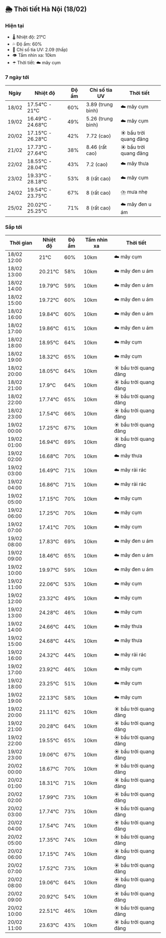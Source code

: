 ## 🌦️ Thời tiết Hà Nội (18/02)

### Hiện tại

- 🌡️ Nhiệt độ: 21℃
- 💦 Độ ẩm: 60%
- 🌟 Chỉ số tia UV: 2.09 (thấp)
- 👁️ Tầm nhìn xa: 10km
- ☂️ Thời tiết: ☁️ mây cụm

### 7 ngày tới

| Ngày | Nhiệt độ | Độ ẩm | Chỉ số tia UV | Thời tiết |
| --- | --- | --- | --- | --- |
| 18/02 | 17.54℃ - 21℃ | 60% | 3.89 (trung bình) | ☁️ mây cụm |
| 19/02 | 16.49℃ - 24.68℃ | 49% | 5.26 (trung bình) | ☁️ mây cụm |
| 20/02 | 17.15℃ - 26.28℃ | 42% | 7.72 (cao) | ☀️ bầu trời quang đãng |
| 21/02 | 17.73℃ - 27.64℃ | 38% | 8.46 (rất cao) | ☀️ bầu trời quang đãng |
| 22/02 | 18.55℃ - 28.04℃ | 43% | 7.2 (cao) | ☁️ mây thưa |
| 23/02 | 19.33℃ - 28.18℃ | 53% | 8 (rất cao) | ☁️ mây cụm |
| 24/02 | 19.54℃ - 23.75℃ | 67% | 8 (rất cao) | ⛈️ mưa nhẹ |
| 25/02 | 20.02℃ - 25.25℃ | 71% | 8 (rất cao) | ☁️ mây đen u ám |

### Sắp tới

| Thời gian | Nhiệt độ | Độ ẩm | Tầm nhìn xa | Thời tiết |
| --- | --- | --- | --- | --- |
| 18/02 12:00 | 21℃ | 60% | 10km | ☁️ mây cụm |
| 18/02 13:00 | 20.21℃ | 58% | 10km | ☁️ mây đen u ám |
| 18/02 14:00 | 19.79℃ | 59% | 10km | ☁️ mây đen u ám |
| 18/02 15:00 | 19.72℃ | 60% | 10km | ☁️ mây đen u ám |
| 18/02 16:00 | 19.84℃ | 60% | 10km | ☁️ mây đen u ám |
| 18/02 17:00 | 19.86℃ | 61% | 10km | ☁️ mây đen u ám |
| 18/02 18:00 | 18.95℃ | 64% | 10km | ☁️ mây cụm |
| 18/02 19:00 | 18.32℃ | 65% | 10km | ☁️ mây cụm |
| 18/02 20:00 | 18.05℃ | 64% | 10km | ☀️ bầu trời quang đãng |
| 18/02 21:00 | 17.9℃ | 64% | 10km | ☀️ bầu trời quang đãng |
| 18/02 22:00 | 17.74℃ | 65% | 10km | ☀️ bầu trời quang đãng |
| 18/02 23:00 | 17.54℃ | 66% | 10km | ☀️ bầu trời quang đãng |
| 19/02 00:00 | 17.25℃ | 67% | 10km | ☀️ bầu trời quang đãng |
| 19/02 01:00 | 16.94℃ | 69% | 10km | ☀️ bầu trời quang đãng |
| 19/02 02:00 | 16.68℃ | 70% | 10km | ☁️ mây thưa |
| 19/02 03:00 | 16.49℃ | 71% | 10km | ☁️ mây rải rác |
| 19/02 04:00 | 16.86℃ | 71% | 10km | ☁️ mây rải rác |
| 19/02 05:00 | 17.15℃ | 70% | 10km | ☁️ mây cụm |
| 19/02 06:00 | 17.25℃ | 70% | 10km | ☁️ mây cụm |
| 19/02 07:00 | 17.41℃ | 70% | 10km | ☁️ mây cụm |
| 19/02 08:00 | 17.83℃ | 69% | 10km | ☁️ mây đen u ám |
| 19/02 09:00 | 18.46℃ | 65% | 10km | ☁️ mây đen u ám |
| 19/02 10:00 | 19.97℃ | 59% | 10km | ☁️ mây đen u ám |
| 19/02 11:00 | 22.06℃ | 53% | 10km | ☁️ mây cụm |
| 19/02 12:00 | 23.32℃ | 49% | 10km | ☁️ mây cụm |
| 19/02 13:00 | 24.28℃ | 46% | 10km | ☁️ mây cụm |
| 19/02 14:00 | 24.66℃ | 44% | 10km | ☁️ mây thưa |
| 19/02 15:00 | 24.68℃ | 44% | 10km | ☁️ mây thưa |
| 19/02 16:00 | 24.32℃ | 44% | 10km | ☁️ mây rải rác |
| 19/02 17:00 | 23.92℃ | 46% | 10km | ☁️ mây cụm |
| 19/02 18:00 | 23.25℃ | 51% | 10km | ☁️ mây cụm |
| 19/02 19:00 | 22.13℃ | 58% | 10km | ☁️ mây cụm |
| 19/02 20:00 | 21.11℃ | 62% | 10km | ☀️ bầu trời quang đãng |
| 19/02 21:00 | 20.28℃ | 64% | 10km | ☀️ bầu trời quang đãng |
| 19/02 22:00 | 19.55℃ | 65% | 10km | ☀️ bầu trời quang đãng |
| 19/02 23:00 | 19.06℃ | 67% | 10km | ☀️ bầu trời quang đãng |
| 20/02 00:00 | 18.67℃ | 70% | 10km | ☀️ bầu trời quang đãng |
| 20/02 01:00 | 18.31℃ | 71% | 10km | ☀️ bầu trời quang đãng |
| 20/02 02:00 | 17.99℃ | 73% | 10km | ☀️ bầu trời quang đãng |
| 20/02 03:00 | 17.74℃ | 73% | 10km | ☀️ bầu trời quang đãng |
| 20/02 04:00 | 17.54℃ | 74% | 10km | ☀️ bầu trời quang đãng |
| 20/02 05:00 | 17.35℃ | 74% | 10km | ☀️ bầu trời quang đãng |
| 20/02 06:00 | 17.15℃ | 74% | 10km | ☀️ bầu trời quang đãng |
| 20/02 07:00 | 17.52℃ | 73% | 10km | ☀️ bầu trời quang đãng |
| 20/02 08:00 | 19.06℃ | 64% | 10km | ☀️ bầu trời quang đãng |
| 20/02 09:00 | 20.92℃ | 54% | 10km | ☀️ bầu trời quang đãng |
| 20/02 10:00 | 22.51℃ | 46% | 10km | ☀️ bầu trời quang đãng |
| 20/02 11:00 | 23.63℃ | 43% | 10km | ☀️ bầu trời quang đãng |
